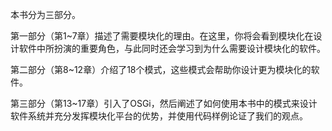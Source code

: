本书分为三部分。

第一部分（第1~7章）描述了需要模块化的理由。在这里，你将会看到模块化在设计软件中所扮演的重要角色，与此同时还会学习到为什么需要设计模块化的软件。

第二部分（第8~12章）介绍了18个模式，这些模式会帮助你设计更为模块化的软件。

第三部分（第13~17章）引入了OSGi，然后阐述了如何使用本书中的模式来设计软件系统并充分发挥模块化平台的优势，并使用代码样例论证了我们的观点。